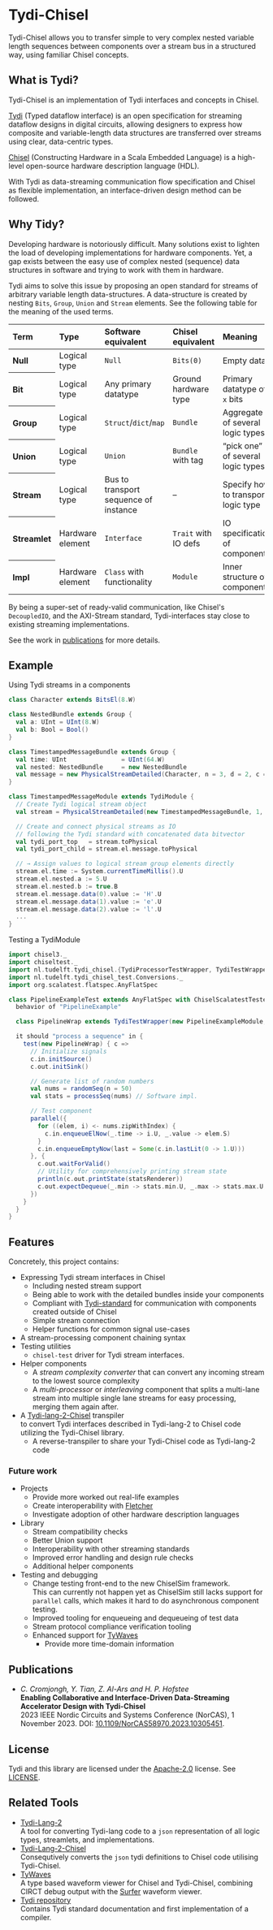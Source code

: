 # Tydi-Chisel

Tydi-Chisel allows you to transfer simple to very complex nested variable length sequences between components over a stream bus in a structured way, using familiar Chisel concepts.

## What is Tydi?
Tydi-Chisel is an implementation of Tydi interfaces and concepts in Chisel.

[Tydi](https://abs-tudelft.github.io/tydi) (Typed dataflow interface) is an open specification for streaming dataflow designs in digital circuits, allowing designers to express how composite and variable-length data structures are transferred over streams using clear, data-centric types.

[Chisel](https://www.chisel-lang.org/) (Constructing Hardware in a Scala Embedded Language) is a high-level open-source hardware description language (HDL).

With Tydi as data-streaming communication flow specification and Chisel as flexible implementation, an interface-driven design method can be followed.


## Why Tidy?

Developing hardware is notoriously difficult. Many solutions exist to lighten the load of developing implementations for hardware components. Yet, a gap exists between the easy use of complex nested (sequence) data structures in software and trying to work with them in hardware.

Tydi aims to solve this issue by proposing an open standard for streams of arbitrary variable length data-structures. A data-structure is created by nesting `Bits`, `Group`, `Union` and `Stream` elements. See the following table for the meaning of the used terms.

<style>
#tydi-terms th:first-child {
  border-right-width: 3px;
}
</style>

<table style="text-align: left" id="tydi-terms">
<thead>
  <tr style="border-bottom-width: 3px">
    <th>Term</th>
    <th>Type</th>
    <th>Software equivalent</th>
    <th>Chisel equivalent</th>
    <th>Meaning</th>
  </tr>
</thead>
<tbody>
  <tr>
    <th scope="row">Null</th>
    <td>Logical type</td>
    <td><code>Null</code></td>
    <td><code>Bits(0)</code></td>
    <td>Empty data</td>
  </tr>
  <tr>
    <th>Bit</th>
    <td>Logical type</td>
    <td>Any primary datatype</td>
    <td>Ground hardware type</td>
    <td>Primary datatype of <code>x</code> bits</td>
  </tr>
  <tr>
    <th>Group</th>
    <td>Logical type</td>
    <td><code>Struct</code>/<code>dict</code>/<code>map</code></td>
    <td><code>Bundle</code></td>
    <td>Aggregate of several logic types</td>
  </tr>
  <tr>
    <th>Union</th>
    <td>Logical type</td>
    <td><code>Union</code></td>
    <td><code>Bundle</code> with tag</td>
    <td>“pick one” of several logic types</td>
  </tr>
  <tr style="border-bottom-width: 2px">
    <th>Stream</th>
    <td>Logical type</td>
    <td>Bus to transport sequence of instance</td>
    <td>–</td>
    <td>Specify how to transport logic type</td>
  </tr>
  <tr>
    <th>Streamlet</th>
    <td>Hardware element</td>
    <td><code>Interface</code></td>
    <td><code>Trait</code> with IO defs</td>
    <td>IO specification of component</td>
  </tr>
  <tr>
    <th>Impl</th>
    <td>Hardware element</td>
    <td><code>Class</code> with functionality</td>
    <td><code>Module</code></td>
    <td>Inner structure of component</td>
  </tr>
</tbody>
</table>

By being a super-set of ready-valid communication, like Chisel's `DecoupledIO`, and the AXI-Stream standard, Tydi-interfaces stay close to existing streaming implementations.

See the work in [publications](#publications) for more details.

## Example

Using Tydi streams in a components
```scala
class Character extends BitsEl(8.W)

class NestedBundle extends Group {
  val a: UInt = UInt(8.W)
  val b: Bool = Bool()
}

class TimestampedMessageBundle extends Group {
  val time: UInt               = UInt(64.W)
  val nested: NestedBundle     = new NestedBundle
  val message = new PhysicalStreamDetailed(Character, n = 3, d = 2, c = 7)
}

class TimestampedMessageModule extends TydiModule {
  // Create Tydi logical stream object
  val stream = PhysicalStreamDetailed(new TimestampedMessageBundle, 1, c = 7)

  // Create and connect physical streams as IO
  // following the Tydi standard with concatenated data bitvector
  val tydi_port_top   = stream.toPhysical
  val tydi_port_child = stream.el.message.toPhysical

  // → Assign values to logical stream group elements directly
  stream.el.time := System.currentTimeMillis().U
  stream.el.nested.a := 5.U
  stream.el.nested.b := true.B
  stream.el.message.data(0).value := 'H'.U
  stream.el.message.data(1).value := 'e'.U
  stream.el.message.data(2).value := 'l'.U
  ...
}
```

Testing a TydiModule
```scala
import chisel3._
import chiseltest._
import nl.tudelft.tydi_chisel.{TydiProcessorTestWrapper, TydiTestWrapper}
import nl.tudelft.tydi_chisel_test.Conversions._
import org.scalatest.flatspec.AnyFlatSpec

class PipelineExampleTest extends AnyFlatSpec with ChiselScalatestTester {
  behavior of "PipelineExample"

  class PipelineWrap extends TydiTestWrapper(new PipelineExampleModule, new NumberGroup, new Stats)

  it should "process a sequence" in {
    test(new PipelineWrap) { c =>
      // Initialize signals
      c.in.initSource()
      c.out.initSink()

      // Generate list of random numbers
      val nums = randomSeq(n = 50)
      val stats = processSeq(nums) // Software impl.

      // Test component
      parallel({
        for ((elem, i) <- nums.zipWithIndex) {
          c.in.enqueueElNow(_.time -> i.U, _.value -> elem.S)
        }
        c.in.enqueueEmptyNow(last = Some(c.in.lastLit(0 -> 1.U)))
      }, {
        c.out.waitForValid()
        // Utility for comprehensively printing stream state
        println(c.out.printState(statsRenderer))
        c.out.expectDequeue(_.min -> stats.min.U, _.max -> stats.max.U, _.sum -> stats.sum.U, _.average -> stats.average.U)
      })
    }
  }
}
```

## Features

Concretely, this project contains:

- Expressing Tydi stream interfaces in Chisel
    - Including nested stream support
    - Being able to work with the detailed bundles inside your components
    - Compliant with [Tydi-standard](https://abs-tudelft.github.io/tydi/specification/physical.html) for communication with components created outside of Chisel
    - Simple stream connection
    - Helper functions for common signal use-cases
- A stream-processing component chaining syntax
- Testing utilities
    - `chisel-test` driver for Tydi stream interfaces.
- Helper components
    - A _stream complexity converter_ that can convert any incoming stream to the lowest source complexity
    - A _multi-processor_ or _interleaving_ component that splits a multi-lane stream into multiple single lane streams for easy processing, merging them again after.
- A [Tydi-lang-2-Chisel](https://github.com/ccromjongh/tydi-lang-2-chisel) transpiler\
  to convert Tydi interfaces described in Tydi-lang-2 to Chisel code utilizing the Tydi-Chisel library.
  - A reverse-transpiler to share your Tydi-Chisel code as Tydi-lang-2 code

### Future work

- Projects
  - Provide more worked out real-life examples
  - Create interoperability with [Fletcher](https://github.com/abs-tudelft/fletcher)
  - Investigate adoption of other hardware description languages
- Library
  - Stream compatibility checks
  - Better Union support
  - Interoperability with other streaming standards
  - Improved error handling and design rule checks
  - Additional helper components
- Testing and debugging
  - Change testing front-end to the new ChiselSim framework.\
    This can currently not happen yet as ChiselSim still lacks support for `parallel` calls, which makes it hard to do asynchronous component testing.
  - Improved tooling for enqueueing and dequeueing of test data
  - Stream protocol compliance verification tooling
  - Enhanced support for [TyWaves](https://github.com/rameloni/tywaves-chisel-demo)
    - Provide more time-domain information

## Publications

- _C. Cromjongh, Y. Tian, Z. Al-Ars and H. P. Hofstee_  
  **Enabling Collaborative and Interface-Driven Data-Streaming Accelerator Design with Tydi-Chisel**  
  2023 IEEE Nordic Circuits and Systems Conference (NorCAS), 1 November 2023. DOI: [10.1109/NorCAS58970.2023.10305451](https://doi.org/10.1109/NorCAS58970.2023.10305451).

## License

Tydi and this library are licensed under the [Apache-2.0](https://www.apache.org/licenses/LICENSE-2.0) license. See [LICENSE](./LICENSE).

## Related Tools
* [Tydi-Lang-2](https://github.com/twoentartian/tydi-lang-2)\
A tool for converting Tydi-lang code to a `json` representation of all logic types, streamlets, and implementations.
* [Tydi-Lang-2-Chisel](https://github.com/ccromjongh/Tydi-lang-2-chisel)\
Consequtively converts the `json` tydi definitions to Chisel code utilising Tydi-Chisel.
* [TyWaves](https://github.com/rameloni/tywaves-chisel-demo)\
A type based waveform viewer for Chisel and Tydi-Chisel, combining CIRCT debug output with the [Surfer](https://gitlab.com/surfer-project/surfer) waveform viewer.
* [Tydi repository](https://github.com/abs-tudelft/tydi)\
Contains Tydi standard documentation and first implementation of a compiler. 
